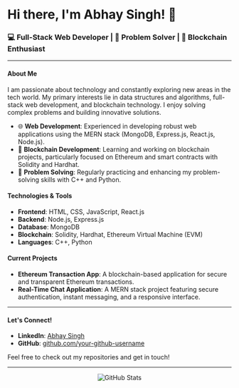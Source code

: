 # Hi there, I'm Abhay Singh! 👋

### 💻 Full-Stack Web Developer | 🧩 Problem Solver | 🔗 Blockchain Enthusiast

---

#### About Me
I am passionate about technology and constantly exploring new areas in the tech world. My primary interests lie in data structures and algorithms, full-stack web development, and blockchain technology. I enjoy solving complex problems and building innovative solutions.

- 🌐 **Web Development**: Experienced in developing robust web applications using the MERN stack (MongoDB, Express.js, React.js, Node.js).
- 🔗 **Blockchain Development**: Learning and working on blockchain projects, particularly focused on Ethereum and smart contracts with Solidity and Hardhat.
- 🧠 **Problem Solving**: Regularly practicing and enhancing my problem-solving skills with C++ and Python.

#### Technologies & Tools
- **Frontend**: HTML, CSS, JavaScript, React.js
- **Backend**: Node.js, Express.js
- **Database**: MongoDB
- **Blockchain**: Solidity, Hardhat, Ethereum Virtual Machine (EVM)
- **Languages**: C++, Python

#### Current Projects
- **Ethereum Transaction App**: A blockchain-based application for secure and transparent Ethereum transactions.
- **Real-Time Chat Application**: A MERN stack project featuring secure authentication, instant messaging, and a responsive interface.

---

#### Let's Connect!
- **LinkedIn**: [Abhay Singh]([https://www.linkedin.com/in/abhay-singh](https://www.linkedin.com/in/abhay-pratap-singh-108804219/))
- **GitHub**: [github.com/your-github-username](https://github.com/abhayprtp)

Feel free to check out my repositories and get in touch!

---

<p align="center">
  <img src="https://github-readme-stats.vercel.app/api?username=your-github-username&show_icons=true&theme=radical" alt="GitHub Stats">
</p>
